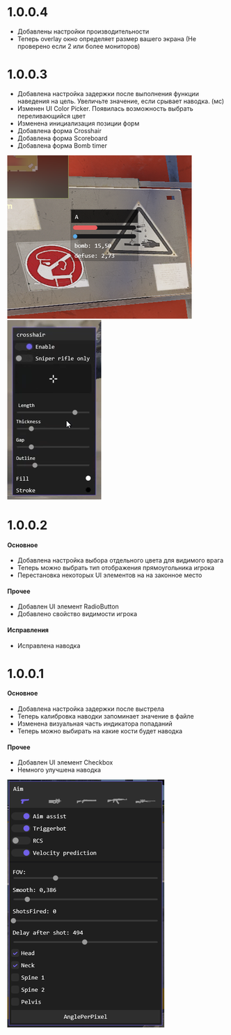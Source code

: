 ﻿
# 1.0.0.4

+ Добавлены настройки производительности
+ Теперь overlay окно определяет размер вашего экрана (Не проверено если 2 или более мониторов)

# 1.0.0.3

+ Добавлена настройка задержки после выполнения функции наведения на цель. Увеличьте значение, если срывает наводка. (мс)
+ Изменен UI Color Picker. Появилась возможность выбрать переливающийся цвет
+ Изменена инициализация позиции форм
+ Добавлена форма Crosshair
+ Добавлена форма Scoreboard
+ Добавлена форма Bomb timer

![bomb](bombtimer.png)
![crosshair](crosshair.png)

# 1.0.0.2

#### Основное

+ Добавлена настройка выбора отдельного цвета для видимого врага
+ Теперь можно выбрать тип отображения прямоугольника игрока
+ Перестановка некоторых UI элементов на на законное место

#### Прочее

+ Добавлен UI элемент RadioButton
+ Добавлено свойство видимости игрока

#### Исправления

+ Исправлена наводка

# 1.0.0.1

#### Основное

+ Добавлена настройка задержки после выстрела
+ Теперь калибровка наводки запоминает значение в файле
+ Изменена визуальная часть индикатора попаданий
+ Теперь можно выбирать на какие кости будет наводка

#### Прочее

+ Добавлен UI элемент Checkbox
+ Немного улучшена наводка

![aim update](aim1001.png)